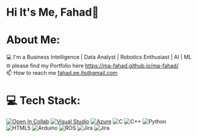 # Hi It's Me, Fahad👋

# About Me:
💻 I'm a Business Intelligence | Data Analyst | Robotics Enthusiast | AI | ML </br>
🌐 please find my Portfolio here https://ma-fahad.github.io/ma-fahad/ </br>
📫 How to reach me fahad.ee.its@gmail.com


# 💻 Tech Stack:
[![Open In Collab](https://colab.research.google.com/assets/colab-badge.svg)](https://colab.research.google.com/github/Naereen/badges)  [![Visual Studio](https://badgen.net/badge/icon/visualstudio?icon=visualstudio&label)](https://visualstudio.microsoft.com) [![Azure](https://badgen.net/badge/icon/azure?icon=azure&label)](https://azure.microsoft.com)
![C](https://img.shields.io/badge/c-%2300599C.svg?style=flat&logo=c&logoColor=white) ![C++](https://img.shields.io/badge/c++-%2300599C.svg?style=flat&logo=c%2B%2B&logoColor=white) ![Python](https://img.shields.io/badge/python-3670A0?style=flat&logo=python&logoColor=ffdd54)  
![HTML5](https://img.shields.io/badge/html5-%23E34F26.svg?style=flat&logo=html5&logoColor=white) ![Arduino](https://img.shields.io/badge/-Arduino-00979D?style=flat&logo=Arduino&logoColor=white) ![ROS](https://img.shields.io/badge/ros-%230A0FF9.svg?style=flat&logo=ros&logoColor=white) ![Jira](https://img.shields.io/badge/jira-%230A0FFF.svg?style=flat&logo=jira&logoColor=white) ![Jira](https://img.shields.io/badge/jira-%230A0FFF.svg?style=flat&logo=jira&logoColor=white)
